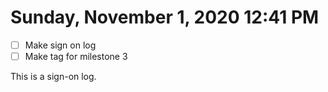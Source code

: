 # Sunday, November  1, 2020 12:41 PM
- [ ] Make sign on log
- [ ] Make tag for milestone 3

This is a sign-on log.
